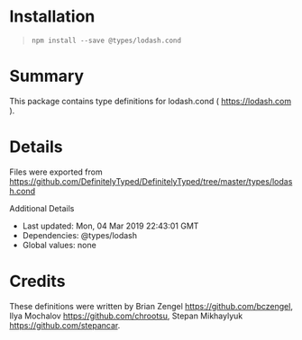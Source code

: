 # Installation
> `npm install --save @types/lodash.cond`

# Summary
This package contains type definitions for lodash.cond ( https://lodash.com ).

# Details
Files were exported from https://github.com/DefinitelyTyped/DefinitelyTyped/tree/master/types/lodash.cond

Additional Details
 * Last updated: Mon, 04 Mar 2019 22:43:01 GMT
 * Dependencies: @types/lodash
 * Global values: none

# Credits
These definitions were written by Brian Zengel <https://github.com/bczengel>, Ilya Mochalov <https://github.com/chrootsu>, Stepan Mikhaylyuk <https://github.com/stepancar>.
